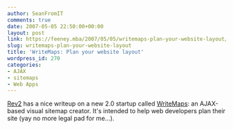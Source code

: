 ```yaml
---
author: SeanFromIT
comments: true
date: 2007-05-05 22:50:00+00:00
layout: post
link: https://feeney.mba/2007/05/05/writemaps-plan-your-website-layout/
slug: writemaps-plan-your-website-layout
title: 'WriteMaps: Plan your website layout'
wordpress_id: 270
categories:
- AJAX
- sitemaps
- Web Apps
---
```


[Rev2](http://www.rev2.org/2007/05/04/writemaps-launches-geni-like-sitemaps-tool/) has a nice writeup on a new 2.0 startup called [WriteMaps](http://www.writemaps.com/): an AJAX-based visual sitemap creator. It's intended to help web developers plan their site (yay no more legal pad for me...).
